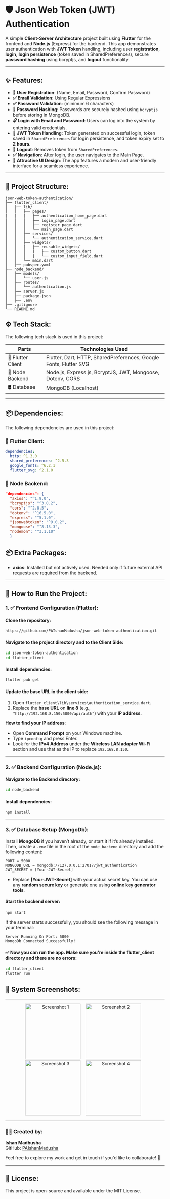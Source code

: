 # 🛡️ Json Web Token (JWT) Authentication

A simple **Client-Server Architecture** project built using **Flutter** for the frontend and **Node.js** (Express) for the backend. This app demonstrates user authentication with **JWT Token** handling, including user **registration**, **login**, **login persistence** (token saved in SharedPreferences), secure **password hashing** using bcryptjs, and **logout** functionality.

---

## ✨ Features:

- **📝 User Registration**: (Name, Email, Password, Confirm Password)
- **✅ Email Validation**: Using Regular Expressions
- **✅ Password Validation**: (minimum 6 characters)
- **🔐 Password Hashing**: Passwords are securely hashed using `bcryptjs` before storing in MongoDB.
- **🔓 Login with Email and Password**: Users can log into the system by entering valid credentials.
- **🔑 JWT Token Handling**: Token generated on successful login, token saved in `SharedPreferences` for login persistence, and token expiry set to **2 hours**.
- **🔄 Logout**: Removes token from `SharedPreferences`.
- **✅ Navigation**: After login, the user navigates to the Main Page.
- **🎨 Attractive UI Design**: The app features a modern and user-friendly interface for a seamless experience.

---

## 📂 Project Structure:

```
json-web-token-authentication/
├── flutter_client/
│   ├── lib/
│   │   ├── pages/
|   |   |   ├── authentication_home_page.dart
│   │   │   ├── login_page.dart
│   │   │   ├── register_page.dart
│   │   │   └── main_page.dart
│   │   ├── services/
│   │   │   └── authentication_service.dart
│   │   ├── widgets/
│   │   |   ├── reusable_widgets/
│   │   │   |   ├── custom_button.dart
│   │   │   |   └── custom_input_field.dart
│   │   └── main.dart
│   ├── pubspec.yaml
├── node_backend/
│   ├── models/
│   │   └── user.js
│   ├── routes/
│   │   └── authentication.js
│   ├── server.js
│   ├── package.json
│   ├── .env
├── .gitignore
└── README.md
```

## ⚙️ Tech Stack:
The following tech stack is used in this project:

| Parts                | Technologies Used                           |
|----------------------|---------------------------------------------|
| 📱 Flutter Client   | Flutter, Dart, HTTP, SharedPreferences, Google Fonts, Flutter SVG |
| 🧱 Node Backend     | Node.js, Express.js, BcryptJS, JWT, Mongoose, Dotenv, CORS |
| 🛢️ Database         | MongoDB (Localhost)                      |

---

## 📦 Dependencies:
The following dependencies are used in this project:

### 📱 Flutter Client:
```yaml
dependencies:
  http: ^1.3.0
  shared_preferences: ^2.5.3
  google_fonts: ^6.2.1
  flutter_svg: ^2.1.0
```

### 🧱 Node Backend:
```json
"dependencies": {
  "axios": "^1.9.0",
  "bcryptjs": "^3.0.2",
  "cors": "^2.8.5",
  "dotenv": "^16.5.0",
  "express": "^5.1.0",
  "jsonwebtoken": "^9.0.2",
  "mongoose": "^8.13.3",
  "nodemon": "^3.1.10"
  }
```
## 📦 Extra Packages:
- **axios**: Installed but not actively used. Needed only if future external API requests are required from the backend.

---

## 🚀 How to Run the Project:
### 1. **✅ Frontend Configuration (Flutter):**

#### Clone the repository:
```bash
https://github.com/PAIshanMadusha/json-web-token-authentication.git
```

#### Navigate to the project directory and to the **Client Side**:
```bash
cd json-web-token-authentication
cd flutter_client
```

#### Install dependencies:
```bash
flutter pub get
```

#### Update the base URL in the client side:

1. Open `flutter_client\lib\services\authentication_service.dart`.
2. Replace the **base URL** on **line 8** (e.g., `"http://192.168.8.150:5000/api/auth"`) with your **IP address**.

**How to find your IP address**:
- Open **Command Prompt** on your Windows machine.
- Type `ipconfig` and press Enter.
- Look for the **IPv4 Address** under the **Wireless LAN adapter Wi-Fi** section and use that as the IP to replace `192.168.8.150`.

---

### 2. **✅ Backend Configuration (Node.js):**

#### Navigate to the **Backend** directory:
```bash
cd node_backend
```

#### Install dependencies:
```bash
npm install
```

---

### 3. **✅ Database Setup (MongoDb):**

Install **MongoDB** if you haven’t already, or start it if it’s already installed. Then, create a `.env` file in the root of the `node_backend` directory and add the following content:

```env
PORT = 5000
MONGODB_URL = mongodb://127.0.0.1:27017/jwt_authentication
JWT_SECRET = [Your-JWT-Secret]
```
- Replace **[Your-JWT-Secret]** with your actual secret key. You can use any **random secure key** or generate one using **online key generator tools**.

#### Start the backend server:
```bash
npm start
```

If the server starts successfully, you should see the following message in your terminal:
```
Server Running On Port: 5000
MongoDb Connected Successfully!
```

#### ✅ Now you can run the app. Make sure you're inside the flutter_client directory and there are no errors:

```bash
cd flutter_client
flutter run
```
## 📸 System Screenshots:

---

<p align="center">
  <img src="https://github.com/user-attachments/assets/c43c71be-701e-4c4c-8c74-b6d389b92edb" alt="Screenshot 1" width="175">&nbsp;&nbsp;&nbsp;
  <img src="https://github.com/user-attachments/assets/13ada501-c14d-45a6-b1b4-777b979620e1" alt="Screenshot 2" width="175">&nbsp;&nbsp;&nbsp;
  <img src="https://github.com/user-attachments/assets/f563951a-6572-4f11-892b-e755ff536a03" alt="Screenshot 3" width="175">&nbsp;&nbsp;&nbsp;
  <img src="https://github.com/user-attachments/assets/e431b625-8371-40fc-82de-00a20547ec23" alt="Screenshot 4" width="175">&nbsp;&nbsp;&nbsp;
</p>

---

### 👨‍💻 Created by: 
**Ishan Madhusha**  
GitHub: [PAIshanMadusha](https://github.com/PAIshanMadusha)

Feel free to explore my work and get in touch if you'd like to collaborate! 🚀

---

## 📝 License:  
This project is open-source and available under the MIT License.
